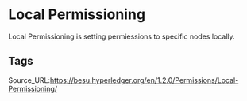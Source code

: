 # Local Permissioning
Local Permissioning is setting permiessions to specific nodes locally.
## Tags
Source_URL:https://besu.hyperledger.org/en/1.2.0/Permissions/Local-Permissioning/
